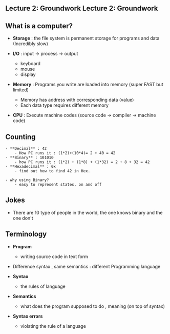 Lecture 2: Groundwork Lecture 2: Groundwork
-----------------------------------------


What is a computer?
-------------------
* **Storage** : the file system is permanent storage for programs and data (Incredibly slow)

* **I/O** : input -> process -> output
	- keyboard
	- mouse
	- display

* **Memory** : Programs you write are loaded into memory (super FAST but limited)
	- Memory has address with corresponding data (value)
	- Each data type requires different memory


* **CPU** : Execute machine codes (source code -> compiler -> machine code)

 Counting
 -----------

	- **Decimal** : 42  
		- How PC runs it : (1*2)+(10*4)= 2 + 40 = 42
	- **Binary** : 101010
		- how PC runs it : (1*2) + (1*8) + (1*32) = 2 + 8 + 32 = 42
	- **Hexadecimal** : 0x
		- find out how to find 42 in Hex.

	- why using Binary?
		- easy to represent states, on and off

Jokes
------
* There are 10 type of people in the world, the one knows binary and the one don't

Terminology
-------------
* **Program**
	- writing source code in text form

* Difference syntax , same semantics : different Programming language 

* **Syntax**
	- the rules of language
* **Semantics**
	- what does the program supposed to do , meaning (on top of syntax)
* **Syntax errors** 
	- violating the rule of a language












